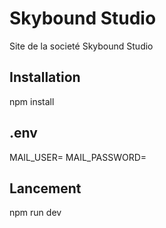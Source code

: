 # Skybound Studio
Site de la societé Skybound Studio

## Installation
npm install

## .env
MAIL_USER=
MAIL_PASSWORD=

## Lancement
npm run dev